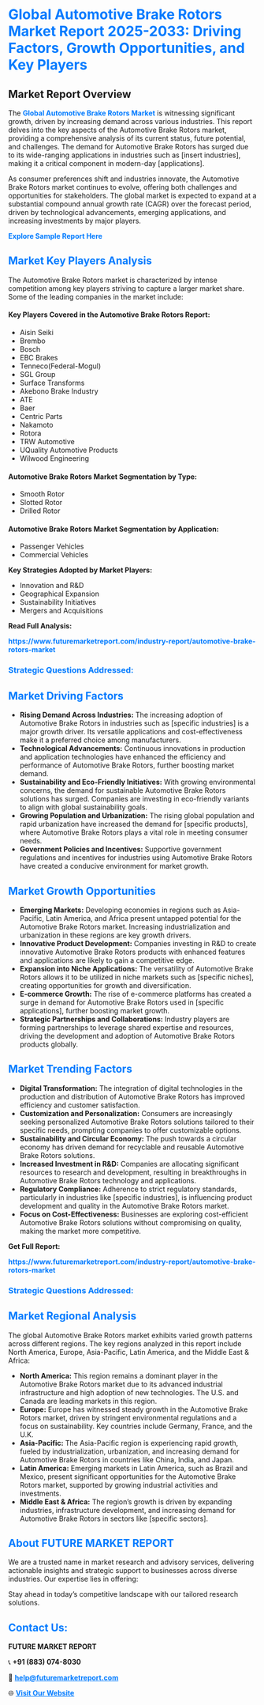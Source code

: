 <h1 style="color: #007BFF;">Global Automotive Brake Rotors Market Report 2025-2033: Driving Factors, Growth Opportunities, and Key Players</h1>

<section id="overview">
<h2>Market Report Overview</h2>
<p>The <a href="https://www.futuremarketreport.com/industry-report/automotive-brake-rotors-market" style="color: #007BFF; text-decoration: none;"><strong>Global Automotive Brake Rotors Market</strong></a> is witnessing significant growth, driven by increasing demand across various industries. This report delves into the key aspects of the Automotive Brake Rotors market, providing a comprehensive analysis of its current status, future potential, and challenges. The demand for Automotive Brake Rotors has surged due to its wide-ranging applications in industries such as [insert industries], making it a critical component in modern-day [applications].</p>
<p>As consumer preferences shift and industries innovate, the Automotive Brake Rotors market continues to evolve, offering both challenges and opportunities for stakeholders. The global market is expected to expand at a substantial compound annual growth rate (CAGR) over the forecast period, driven by technological advancements, emerging applications, and increasing investments by major players.</p>
</section>

<section id="overview">
<p><a href="https://www.futuremarketreport.com/request-sample/reportId=41267" style="color: #007BFF; text-decoration: none;"><strong>Explore Sample Report Here</strong></a></p>
</section>

<section id="key-players">
<h2 style="color: #007BFF;">Market Key Players Analysis</h2>
<p>The Automotive Brake Rotors market is characterized by intense competition among key players striving to capture a larger market share. Some of the leading companies in the market include:</p>
<h4>Key Players Covered in the Automotive Brake Rotors Report:</h4>
<ul><li>Aisin Seiki</li><li>Brembo</li><li>Bosch</li><li>EBC Brakes</li><li>Tenneco(Federal-Mogul)</li><li>SGL Group</li><li>Surface Transforms</li><li>Akebono Brake Industry</li><li>ATE</li><li>Baer</li><li>Centric Parts</li><li>Nakamoto</li><li>Rotora</li><li>TRW Automotive</li><li>UQuality Automotive Products</li><li>Wilwood Engineering</li></ul>
<h4>Automotive Brake Rotors Market Segmentation by Type:</h4>
<ul><li>Smooth Rotor</li><li>Slotted Rotor</li><li>Drilled Rotor</li></ul>

<h4>Automotive Brake Rotors Market Segmentation by Application:</h4>
<ul><li>Passenger Vehicles</li><li>Commercial Vehicles</li></ul>
<p><strong>Key Strategies Adopted by Market Players:</strong></p>
<ul>
<li>Innovation and R&D</li>
<li>Geographical Expansion</li>
<li>Sustainability Initiatives</li>
<li>Mergers and Acquisitions</li>
</ul>
</section>

<section>
<p><strong>Read Full Analysis: </strong></p><a href="https://www.futuremarketreport.com/industry-report/automotive-brake-rotors-market" style="color: #007BFF; text-decoration: none;"><strong>https://www.futuremarketreport.com/industry-report/automotive-brake-rotors-market</strong></a>
<h3 style="color: #007BFF;">Strategic Questions Addressed:</h3>
</section>

<section id="driving-factors">
<h2 style="color: #007BFF;">Market Driving Factors</h2>
<ul>
<li><strong>Rising Demand Across Industries:</strong> The increasing adoption of Automotive Brake Rotors in industries such as [specific industries] is a major growth driver. Its versatile applications and cost-effectiveness make it a preferred choice among manufacturers.</li>
<li><strong>Technological Advancements:</strong> Continuous innovations in production and application technologies have enhanced the efficiency and performance of Automotive Brake Rotors, further boosting market demand.</li>
<li><strong>Sustainability and Eco-Friendly Initiatives:</strong> With growing environmental concerns, the demand for sustainable Automotive Brake Rotors solutions has surged. Companies are investing in eco-friendly variants to align with global sustainability goals.</li>
<li><strong>Growing Population and Urbanization:</strong> The rising global population and rapid urbanization have increased the demand for [specific products], where Automotive Brake Rotors plays a vital role in meeting consumer needs.</li>
<li><strong>Government Policies and Incentives:</strong> Supportive government regulations and incentives for industries using Automotive Brake Rotors have created a conducive environment for market growth.</li>
</ul>
</section>

<section id="growth-opportunities">
<h2 style="color: #007BFF;">Market Growth Opportunities</h2>
<ul>
<li><strong>Emerging Markets:</strong> Developing economies in regions such as Asia-Pacific, Latin America, and Africa present untapped potential for the Automotive Brake Rotors market. Increasing industrialization and urbanization in these regions are key growth drivers.</li>
<li><strong>Innovative Product Development:</strong> Companies investing in R&D to create innovative Automotive Brake Rotors products with enhanced features and applications are likely to gain a competitive edge.</li>
<li><strong>Expansion into Niche Applications:</strong> The versatility of Automotive Brake Rotors allows it to be utilized in niche markets such as [specific niches], creating opportunities for growth and diversification.</li>
<li><strong>E-commerce Growth:</strong> The rise of e-commerce platforms has created a surge in demand for Automotive Brake Rotors used in [specific applications], further boosting market growth.</li>
<li><strong>Strategic Partnerships and Collaborations:</strong> Industry players are forming partnerships to leverage shared expertise and resources, driving the development and adoption of Automotive Brake Rotors products globally.</li>
</ul>
</section>

<section id="trending-factors">
<h2 style="color: #007BFF;">Market Trending Factors</h2>
<ul>
<li><strong>Digital Transformation:</strong> The integration of digital technologies in the production and distribution of Automotive Brake Rotors has improved efficiency and customer satisfaction.</li>
<li><strong>Customization and Personalization:</strong> Consumers are increasingly seeking personalized Automotive Brake Rotors solutions tailored to their specific needs, prompting companies to offer customizable options.</li>
<li><strong>Sustainability and Circular Economy:</strong> The push towards a circular economy has driven demand for recyclable and reusable Automotive Brake Rotors solutions.</li>
<li><strong>Increased Investment in R&D:</strong> Companies are allocating significant resources to research and development, resulting in breakthroughs in Automotive Brake Rotors technology and applications.</li>
<li><strong>Regulatory Compliance:</strong> Adherence to strict regulatory standards, particularly in industries like [specific industries], is influencing product development and quality in the Automotive Brake Rotors market.</li>
<li><strong>Focus on Cost-Effectiveness:</strong> Businesses are exploring cost-efficient Automotive Brake Rotors solutions without compromising on quality, making the market more competitive.</li>
</ul>
</section>

<section>
<p><strong>Get Full Report: </strong></p><a href="https://www.futuremarketreport.com/industry-report/automotive-brake-rotors-market" style="color: #007BFF; text-decoration: none;"><strong>https://www.futuremarketreport.com/industry-report/automotive-brake-rotors-market</strong></a>
<h3 style="color: #007BFF;">Strategic Questions Addressed:</h3>
</section>


<section id="regional-analysis">
<h2 style="color: #007BFF;">Market Regional Analysis</h2>
<p>The global Automotive Brake Rotors market exhibits varied growth patterns across different regions. The key regions analyzed in this report include North America, Europe, Asia-Pacific, Latin America, and the Middle East & Africa:</p>
<ul>
<li><strong>North America:</strong> This region remains a dominant player in the Automotive Brake Rotors market due to its advanced industrial infrastructure and high adoption of new technologies. The U.S. and Canada are leading markets in this region.</li>
<li><strong>Europe:</strong> Europe has witnessed steady growth in the Automotive Brake Rotors market, driven by stringent environmental regulations and a focus on sustainability. Key countries include Germany, France, and the U.K.</li>
<li><strong>Asia-Pacific:</strong> The Asia-Pacific region is experiencing rapid growth, fueled by industrialization, urbanization, and increasing demand for Automotive Brake Rotors in countries like China, India, and Japan.</li>
<li><strong>Latin America:</strong> Emerging markets in Latin America, such as Brazil and Mexico, present significant opportunities for the Automotive Brake Rotors market, supported by growing industrial activities and investments.</li>
<li><strong>Middle East & Africa:</strong> The region’s growth is driven by expanding industries, infrastructure development, and increasing demand for Automotive Brake Rotors in sectors like [specific sectors].</li>
</ul>
</section>

<footer>
<h2 style="color: #007BFF;">About FUTURE MARKET REPORT</h2>
<p>We are a trusted name in market research and advisory services, delivering actionable insights and strategic support to businesses across diverse industries. Our expertise lies in offering:</p>

<p>Stay ahead in today’s competitive landscape with our tailored research solutions.</p>

<h2 style="color: #007BFF;">Contact Us:</h2>
<p><strong>FUTURE MARKET REPORT</strong></p>
<p>📞 <strong>+91 (883) 074-8030</strong></p>
<p>📧 <strong><a href="mailto:help@futuremarketreport.com" style="color: #007BFF;">help@futuremarketreport.com</a></strong></p>
<p>🌐 <strong><a href="https://www.futuremarketreport.com/" style="color: #007BFF;">Visit Our Website</a></strong></p>
</footer>